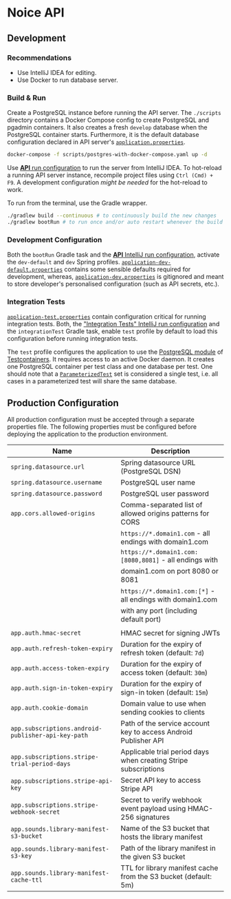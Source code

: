 # Noice API

## Development

### Recommendations

- Use IntelliJ IDEA for editing.
- Use Docker to run database server.

### Build & Run

Create a PostgreSQL instance before running the API server. The `./scripts` directory contains a
Docker Compose config to create PostgreSQL and pgadmin containers. It also creates a fresh `develop`
database when the PostgreSQL container starts. Furthermore, it is the default database configuration
declared in API server's [`application.properties`](src/main/resources/application.properties).

```sh
docker-compose -f scripts/postgres-with-docker-compose.yaml up -d
```

Use [**API** run configuration](.idea/runConfigurations/API.xml) to run the server from IntelliJ
IDEA. To hot-reload a running API server instance, recompile project files using `Ctrl (Cmd) + F9`.
A development configuration _might be needed_ for the hot-reload to work.

To run from the terminal, use the Gradle wrapper.

```sh
./gradlew build --continuous # to continuously build the new changes
./gradlew bootRun # to run once and/or auto restart whenever the build mutates
```

### Development Configuration

Both the `bootRun` Gradle task and the [**API** IntelliJ run
configuration](.idea/runConfigurations/API.xml), activate the `dev-default` and `dev` Spring
profiles.
[`application-dev-default.properties`](src/main/resources/application-dev-default.properties)
contains some sensible defaults required for development, whereas,
[`application-dev.properties`](src/main/resources/application-dev.properties) is gitignored and
meant to store developer's personalised configuration (such as API secrets, etc.).

### Integration Tests

[`application-test.properties`](src/integrationTest/resources/application-test.properties) contain
configuration critical for running integration tests. Both, the ["Integration Tests" IntelliJ run
configuration](.idea/runConfigurations/Integration_Tests.xml) and the `integrationTest` Gradle task,
enable `test` profile by default to load this configuration before running integration tests.

The `test` profile configures the application to use the [PostgreSQL
module](https://www.testcontainers.org/modules/databases/postgres/) of
[Testcontainers](https://www.testcontainers.org). It requires access to an active Docker daemon. It
creates one PostgreSQL container per test class and one database per test. One should note that a
[`ParameterizedTest`](https://junit.org/junit5/docs/current/user-guide/#writing-tests-parameterized-tests)
set is considered a single test, i.e. all cases in a parameterized test will share the same
database.

## Production Configuration

All production configuration must be accepted through a separate properties file. The following
properties must be configured before deploying the application to the production environment.

| Name                                               | Description                                                      |
| -------------------------------------------------- | ---------------------------------------------------------------- |
| `spring.datasource.url`                            | Spring datasource URL (PostgreSQL DSN)                           |
| `spring.datasource.username`                       | PostgreSQL user name                                             |
| `spring.datasource.password`                       | PostgreSQL user password                                         |
| `app.cors.allowed-origins`                         | Comma-separated list of allowed origins patterns for CORS        |
|                                                    | `https://*.domain1.com` - all endings with domain1.com           |
|                                                    | `https://*.domain1.com:[8080,8081]` - all endings with           |
|                                                    | domain1.com on port 8080 or 8081                                 |
|                                                    | `https://*.domain1.com:[*]` - all endings with domain1.com       |
|                                                    | with any port (including default port)                           |
|                                                    |                                                                  |
| `app.auth.hmac-secret`                             | HMAC secret for signing JWTs                                     |
| `app.auth.refresh-token-expiry`                    | Duration for the expiry of refresh token (default: `7d`)         |
| `app.auth.access-token-expiry`                     | Duration for the expiry of access token (default: `30m`)         |
| `app.auth.sign-in-token-expiry`                    | Duration for the expiry of sign-in token (default: `15m`)        |
| `app.auth.cookie-domain`                           | Domain value to use when sending cookies to clients              |
| `app.subscriptions.android-publisher-api-key-path` | Path of the service account key to access Android Publisher API  |
| `app.subscriptions.stripe-trial-period-days`       | Applicable trial period days when creating Stripe subscriptions  |
| `app.subscriptions.stripe-api-key`                 | Secret API key to access Stripe API                              |
| `app.subscriptions.stripe-webhook-secret`          | Secret to verify webhook event payload using HMAC-256 signatures |
| `app.sounds.library-manifest-s3-bucket`            | Name of the S3 bucket that hosts the library manifest            |
| `app.sounds.library-manifest-s3-key`               | Path of the library manifest in the given S3 bucket              |
| `app.sounds.library-manifest-cache-ttl`            | TTL for library manifest cache from the S3 bucket (default: 5m)  |
